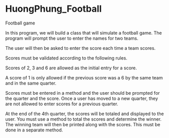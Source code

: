 # HuongPhung_Football
Football game


In this program, we will build a class that will simulate a football game.
The program will prompt the user to enter the names for two teams.

The user will then be asked to enter the score each time a team scores.

Scores must be validated according to the following rules.

Scores of 2, 3 and 6 are allowed as the initial entry for a score.

A score of 1 is only allowed if the previous score was a 6 by the
same team and in the same quarter.

Scores must be entered in a method and the user should be prompted for
the quarter and the score. Once a user has moved to a new quarter,
they are not allowed to enter scores for a previous quarter.

At the end of the 4th quarter, the scores will be totaled and displayed
to the user. You must use a method to total the scores and determine the winner.
The winning team will then be printed along with the scores.  This must be done
in a separate method.
